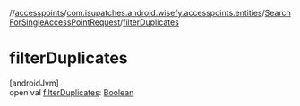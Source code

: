 //[accesspoints](../../../index.md)/[com.isupatches.android.wisefy.accesspoints.entities](../index.md)/[SearchForSingleAccessPointRequest](index.md)/[filterDuplicates](filter-duplicates.md)

# filterDuplicates

[androidJvm]\
open val [filterDuplicates](filter-duplicates.md): [Boolean](https://kotlinlang.org/api/latest/jvm/stdlib/kotlin/-boolean/index.html)
